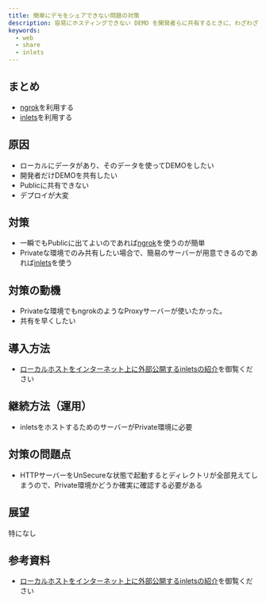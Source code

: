 ```yaml
---
title: 簡単にデモをシェアできない問題の対策
description: 容易にホスティングできない DEMO を開発者らに共有するときに、わざわざクローンさせる手間の問題の対策
keywords:
  - web
  - share
  - inlets
---
```


## まとめ

* [ngrok](https://ngrok.com/)を利用する
* [inlets](https://github.com/inlets/inlets)を利用する

## 原因

* ローカルにデータがあり、そのデータを使ってDEMOをしたい
* 開発者だけDEMOを共有したい
* Publicに共有できない
* デプロイが大変

## 対策

* 一瞬でもPublicに出てよいのであれば[ngrok](https://ngrok.com/)を使うのが簡単
* Privateな環境でのみ共有したい場合で、簡易のサーバーが用意できるのであれば[inlets](https://github.com/inlets/inlets)を使う

## 対策の動機

* Privateな環境でもngrokのようなProxyサーバーが使いたかった。
* 共有を早くしたい

## 導入方法

* [ローカルホストをインターネット上に外部公開するinletsの紹介](../infrastructure/how-to-use-inlets.md)を御覧ください

## 継続方法（運用）

* inletsをホストするためのサーバーがPrivate環境に必要

## 対策の問題点

* HTTPサーバーをUnSecureな状態で起動するとディレクトリが全部見えてしまうので、Private環境かどうか確実に確認する必要がある

## 展望

特になし

## 参考資料

* [ローカルホストをインターネット上に外部公開するinletsの紹介](../infrastructure/how-to-use-inlets.md)を御覧ください
